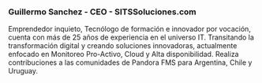 ### Guillermo Sanchez - CEO - SITSSoluciones.com 

Emprendedor inquieto, Tecnólogo de formación e innovador por vocación, cuenta con más de 25 años de experiencia en el universo IT. Transitando la transformación digital y creando soluciones innovadoras, actualmente enfocado en Monitoreo Pro-Activo, Cloud y Alta disponibilidad. Realiza contribuciones a las comunidades de Pandora FMS para Argentina, Chile y Uruguay.

